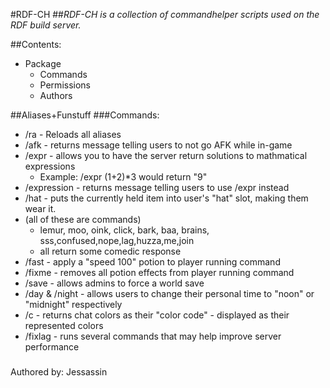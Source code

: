 #RDF-CH
##*RDF-CH is a collection of commandhelper scripts used on the RDF build server.*

##Contents:
* Package
	* Commands
	* Permissions
	* Authors

##Aliases+Funstuff
###Commands:
* /ra - Reloads all aliases
* /afk - returns message telling users to not go AFK while in-game
* /expr - allows you to have the server return solutions to mathmatical expressions
	* Example: /expr (1+2)*3 would return "9"
* /expression - returns message telling users to use /expr instead
* /hat - puts the currently held item into user's "hat" slot, making them wear it.
* (all of these are commands)
	* lemur, moo, oink, click, bark, baa, brains, sss,confused,nope,lag,huzza,me,join
	* all return some comedic response
* /fast - apply a "speed 100" potion to player running command
* /fixme - removes all potion effects from player running command
* /save - allows admins to force a world save
* /day & /night - allows users to change their personal time to "noon" or "midnight" respectively
* /c - returns chat colors as their "color code" - displayed as their represented colors
* /fixlag - runs several commands that may help improve server performance

###
Authored by: Jessassin